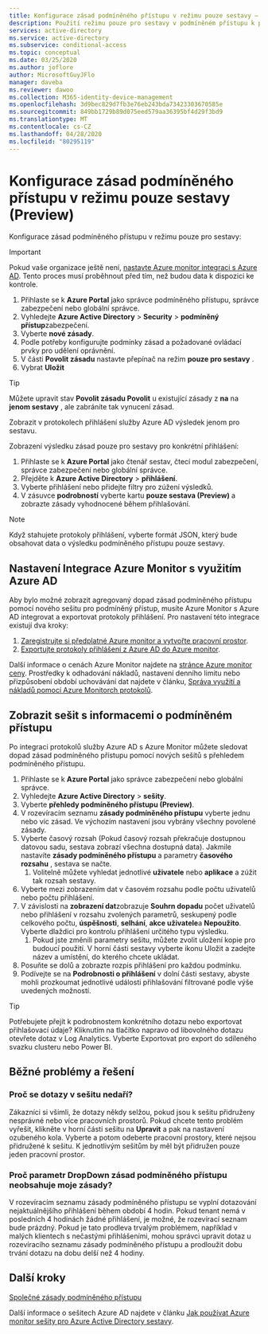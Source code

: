 ```yaml
---
title: Konfigurace zásad podmíněného přístupu v režimu pouze sestavy – Azure Active Directory
description: Použití režimu pouze pro sestavy v podmíněném přístupu k podpoře při přijetí
services: active-directory
ms.service: active-directory
ms.subservice: conditional-access
ms.topic: conceptual
ms.date: 03/25/2020
ms.author: joflore
author: MicrosoftGuyJFlo
manager: daveba
ms.reviewer: dawoo
ms.collection: M365-identity-device-management
ms.openlocfilehash: 3d9bec829d7fb3e76eb243bda73423303670585e
ms.sourcegitcommit: 849bb1729b89d075eed579aa36395bf4d29f3bd9
ms.translationtype: MT
ms.contentlocale: cs-CZ
ms.lasthandoff: 04/28/2020
ms.locfileid: "80295119"
---
```

# <a name="configure-a-conditional-access-policy-in-report-only-mode-preview"></a>Konfigurace zásad podmíněného přístupu v režimu pouze sestavy (Preview)

Konfigurace zásad podmíněného přístupu v režimu pouze pro sestavy:

> [!IMPORTANT]
> Pokud vaše organizace ještě není, [nastavte Azure monitor integraci s Azure AD](#set-up-azure-monitor-integration-with-azure-ad). Tento proces musí proběhnout před tím, než budou data k dispozici ke kontrole.

1. Přihlaste se k **Azure Portal** jako správce podmíněného přístupu, správce zabezpečení nebo globální správce.
1. Vyhledejte **Azure Active Directory** > **Security** > **podmíněný přístup**zabezpečení.
1. Vyberte **nové zásady**.
1. Podle potřeby konfigurujte podmínky zásad a požadované ovládací prvky pro udělení oprávnění.
1. V části **Povolit zásadu** nastavte přepínač na režim **pouze pro sestavy** .
1. Vybrat **Uložit**

> [!TIP]
> Můžete upravit stav **Povolit zásadu Povolit** u existující zásady z **na** na **jenom sestavy** , ale zabráníte tak vynucení zásad. 

Zobrazit v protokolech přihlášení služby Azure AD výsledek jenom pro sestavu.

Zobrazení výsledku zásad pouze pro sestavy pro konkrétní přihlášení:

1. Přihlaste se k **Azure Portal** jako čtenář sestav, čtecí modul zabezpečení, správce zabezpečení nebo globální správce.
1. Přejděte k **Azure Active Directory** > **přihlášení**.
1. Vyberte přihlášení nebo přidejte filtry pro zúžení výsledků.
1. V zásuvce **podrobností** vyberte kartu **pouze sestava (Preview)** a zobrazte zásady vyhodnocené během přihlašování.

> [!NOTE]
> Když stahujete protokoly přihlášení, vyberte formát JSON, který bude obsahovat data o výsledku podmíněného přístupu pouze sestavy.

## <a name="set-up-azure-monitor-integration-with-azure-ad"></a>Nastavení Integrace Azure Monitor s využitím Azure AD

Aby bylo možné zobrazit agregovaný dopad zásad podmíněného přístupu pomocí nového sešitu pro podmíněný přístup, musíte Azure Monitor s Azure AD integrovat a exportovat protokoly přihlášení. Pro nastavení této integrace existují dva kroky: 

1. [Zaregistrujte si předplatné Azure monitor a vytvořte pracovní prostor](/azure/azure-monitor/learn/quick-create-workspace).
1. [Exportujte protokoly přihlášení z Azure AD do Azure monitor](/azure/active-directory/reports-monitoring/howto-integrate-activity-logs-with-log-analytics).

Další informace o cenách Azure Monitor najdete na [stránce Azure monitor ceny](https://azure.microsoft.com/pricing/details/monitor/). Prostředky k odhadování nákladů, nastavení denního limitu nebo přizpůsobení období uchovávání dat najdete v článku, [Správa využití a nákladů pomocí Azure Monitorch protokolů](../../azure-monitor/platform/manage-cost-storage.md#estimating-the-costs-to-manage-your-environment).

## <a name="view-conditional-access-insights-workbook"></a>Zobrazit sešit s informacemi o podmíněném přístupu

Po integraci protokolů služby Azure AD s Azure Monitor můžete sledovat dopad zásad podmíněného přístupu pomocí nových sešitů s přehledem podmíněného přístupu.

1. Přihlaste se k **Azure Portal** jako správce zabezpečení nebo globální správce.
1. Vyhledejte **Azure Active Directory** > **sešity**.
1. Vyberte **přehledy podmíněného přístupu (Preview)**.
1. V rozevíracím seznamu **zásady podmíněného přístupu** vyberte jednu nebo víc zásad. Ve výchozím nastavení jsou vybrány všechny povolené zásady.
1. Vyberte časový rozsah (Pokud časový rozsah překračuje dostupnou datovou sadu, sestava zobrazí všechna dostupná data). Jakmile nastavíte **zásady podmíněného přístupu** a parametry **časového rozsahu** , sestava se načte.
   1. Volitelně můžete vyhledat jednotlivé **uživatele** nebo **aplikace** a zúžit tak rozsah sestavy.
1. Vyberte mezi zobrazením dat v časovém rozsahu podle počtu uživatelů nebo počtu přihlášení.
1. V závislosti na **zobrazení dat**zobrazuje **Souhrn dopadu** počet uživatelů nebo přihlášení v rozsahu zvolených parametrů, seskupený podle celkového počtu, **úspěšnosti**, **selhání**, **akce uživatele**a **Nepoužito**. Vyberte dlaždici pro kontrolu přihlášení určitého typu výsledku. 
   1. Pokud jste změnili parametry sešitu, můžete zvolit uložení kopie pro budoucí použití. V horní části sestavy vyberte ikonu Uložit a zadejte název a umístění, do kterého chcete ukládat.
1. Posuňte se dolů a zobrazte rozpis přihlášení pro každou podmínku.
1. Podívejte se na **Podrobnosti o přihlášení** v dolní části sestavy, abyste mohli prozkoumat jednotlivé události přihlašování filtrované podle výše uvedených možností.

> [!TIP] 
> Potřebujete přejít k podrobnostem konkrétního dotazu nebo exportovat přihlašovací údaje? Kliknutím na tlačítko napravo od libovolného dotazu otevřete dotaz v Log Analytics. Vyberte Exportovat pro export do sdíleného svazku clusteru nebo Power BI.

## <a name="common-problems-and-solutions"></a>Běžné problémy a řešení

### <a name="why-are-the-queries-in-the-workbook-failing"></a>Proč se dotazy v sešitu nedaří?

Zákazníci si všimli, že dotazy někdy selžou, pokud jsou k sešitu přidruženy nesprávné nebo více pracovních prostorů. Pokud chcete tento problém vyřešit, klikněte v horní části sešitu na **Upravit** a pak na nastavení ozubeného kola. Vyberte a potom odeberte pracovní prostory, které nejsou přidružené k sešitu. K jednotlivým sešitům by měl být přidružen pouze jeden pracovní prostor.

### <a name="why-doesnt-the-conditional-access-policies-dropdown-parameter-contain-my-policies"></a>Proč parametr DropDown zásad podmíněného přístupu neobsahuje moje zásady?

V rozevíracím seznamu zásady podmíněného přístupu se vyplní dotazování nejaktuálnějšího přihlášení během období 4 hodin. Pokud tenant nemá v posledních 4 hodinách žádné přihlášení, je možné, že rozevírací seznam bude prázdný. Pokud je tato prodleva trvalým problémem, například v malých klientech s nečastými přihlášeními, mohou správci upravit dotaz u rozevíracího seznamu zásady podmíněného přístupu a prodloužit dobu trvání dotazu na dobu delší než 4 hodiny.

## <a name="next-steps"></a>Další kroky

[Společné zásady podmíněného přístupu](concept-conditional-access-policy-common.md)

Další informace o sešitech Azure AD najdete v článku [Jak používat Azure monitor sešity pro Azure Active Directory sestavy](../reports-monitoring/howto-use-azure-monitor-workbooks.md).
